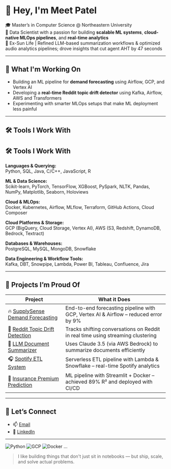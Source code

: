 # 👋 Hey, I'm Meet Patel

🎓 Master’s in Computer Science @ Northeastern University  
🧠 Data Scientist with a passion for building **scalable ML systems**, **cloud-native MLOps pipelines**, and **real-time analytics**  
💼 Ex-Sun Life | Refined LLM-based summarization workflows & optimized audio analytics pipelines; drove insights that cut agent AHT by 47 seconds

---

## 🚀 What I'm Working On

- Building an ML pipeline for **demand forecasting** using Airflow, GCP, and Vertex AI  
- Developing a **real-time Reddit topic drift detector** using Kafka, Airflow, AWS and Transformers  
- Experimenting with smarter MLOps setups that make ML deployment less painful

---

## 🛠️ Tools I Work With

## 🛠️ Tools I Work With

**Languages & Querying:**  
Python, SQL, Java, C/C++, JavaScript, R

**ML & Data Science:**  
Scikit-learn, PyTorch, TensorFlow, XGBoost, PySpark, NLTK, Pandas, NumPy, Matplotlib, Seaborn, Holoviews

**Cloud & MLOps:**  
Docker, Kubernetes, Airflow, MLflow, Terraform, GitHub Actions, Cloud Composer

**Cloud Platforms & Storage:**  
GCP (BigQuery, Cloud Storage, Vertex AI), AWS (S3, Redshift, DynamoDB, Bedrock, Textract)

**Databases & Warehouses:**  
PostgreSQL, MySQL, MongoDB, Snowflake

**Data Engineering & Workflow Tools:**  
Kafka, DBT, Snowpipe, Lambda, Power BI, Tableau, Confluence, Jira

---

## 🧩 Projects I’m Proud Of

| Project | What it Does |
|--------|---------------|
| 🔥 [SupplySense Demand Forecasting](https://github.com/Meet00732/SupplySense) | End-to-end forecasting pipeline with GCP, Vertex AI & Airflow – reduced error by 9% |
| 🧵 [Reddit Topic Drift Detection](https://github.com/Meet00732/reddit-nlp-anomaly-detection) | Tracks shifting conversations on Reddit in real time using streaming clustering |
| 📄 [LLM Document Summarizer](https://github.com/Meet00732/document-summarizer) | Uses Claude 3.5 (via AWS Bedrock) to summarize documents efficiently |
| 🎧 [Spotify ETL System](https://github.com/Meet00732/spotify-etl) | Serverless ETL pipeline with Lambda & Snowflake – real-time Spotify analytics |
| 🧮 [Insurance Premium Prediction](https://github.com/Meet00732/insurance-premium) | ML pipeline with Streamlit + Docker – achieved 89% R² and deployed with CI/CD |

---

## 🤝 Let’s Connect

- 📫 [Email](mailto:patel.meetd@northeastern.edu)  
- 🔗 [LinkedIn](https://www.linkedin.com/in/meetpatel00732)  

---

![Python](https://img.shields.io/badge/-Python-3776AB?style=flat&logo=python&logoColor=white)
![GCP](https://img.shields.io/badge/-GCP-4285F4?style=flat&logo=google-cloud&logoColor=white)
![Docker](https://img.shields.io/badge/-Docker-2496ED?style=flat&logo=docker&logoColor=white)
...


> I like building things that don't just sit in notebooks — but ship, scale, and solve actual problems.

